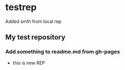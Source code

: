 # testrep
Added smth from local rep
## My test repository
### Add something to readme.md from gh-pages
+ this is new REP

